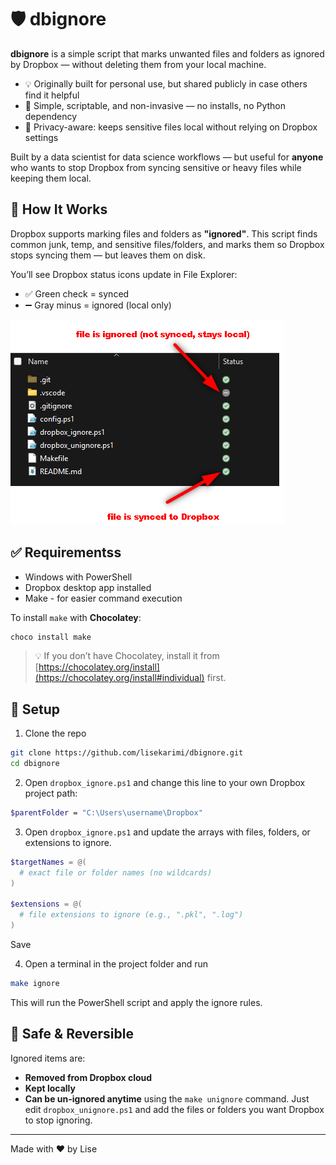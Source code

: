 # 🛡️ dbignore

**dbignore** is a simple script that marks unwanted files and folders as ignored by Dropbox — without deleting them from your local machine.

- 💡 Originally built for personal use, but shared publicly in case others find it helpful
- 🧪 Simple, scriptable, and non-invasive — no installs, no Python dependency
- 🔐 Privacy-aware: keeps sensitive files local without relying on Dropbox settings

Built by a data scientist for data science workflows — but useful for **anyone** who wants to stop Dropbox from syncing sensitive or heavy files while keeping them local.

## 🔧 How It Works

Dropbox supports marking files and folders as **"ignored"**. This script finds common junk, temp, and sensitive files/folders, and marks them so Dropbox stops syncing them — but leaves them on disk.

You’ll see Dropbox status icons update in File Explorer:

- ✅ Green check = synced
- ➖ Gray minus = ignored (local only)

![](assets/img/status_icon.png)


## ✅ Requirementss

- Windows with PowerShell
- Dropbox desktop app installed
- Make - for easier command execution

To install `make` with **Chocolatey**:

```bash
choco install make
```

> 💡 If you don’t have Chocolatey, install it from [https://chocolatey.org/install](https://chocolatey.org/install#individual) first.


## 🔧 Setup

1. Clone the repo
```bash
git clone https://github.com/lisekarimi/dbignore.git
cd dbignore
```

2. Open `dropbox_ignore.ps1` and change this line to your own Dropbox project path:
```bash
$parentFolder = "C:\Users\username\Dropbox"
```

3. Open `dropbox_ignore.ps1` and update the arrays with files, folders, or extensions to ignore.

```powershell
$targetNames = @(
  # exact file or folder names (no wildcards)
)

$extensions = @(
  # file extensions to ignore (e.g., ".pkl", ".log")
)
```

Save

4. Open a terminal in the project folder and run
```bash
make ignore
```

This will run the PowerShell script and apply the ignore rules.


## 🧹 Safe & Reversible

Ignored items are:

- **Removed from Dropbox cloud**
- **Kept locally**
- **Can be un-ignored anytime** using the `make unignore` command. Just edit `dropbox_unignore.ps1` and add the files or folders you want Dropbox to stop ignoring.

---

Made with ❤️ by Lise

